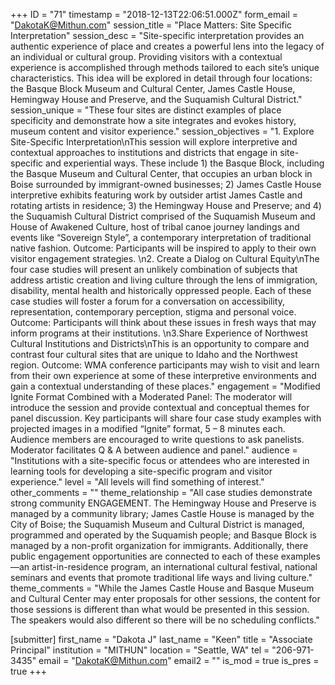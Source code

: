 +++
ID = "71"
timestamp = "2018-12-13T22:06:51.000Z"
form_email = "DakotaK@Mithun.com"
session_title = "Place Matters: Site Specific Interpretation"
session_desc = "Site-specific interpretation provides an authentic experience of place and creates a powerful lens into the legacy of an individual or cultural group. Providing visitors with a contextual experience is accomplished through methods tailored to each site’s unique characteristics. This idea will be explored in detail through four locations: the Basque Block Museum and Cultural Center, James Castle House, Hemingway House and Preserve, and the Suquamish Cultural District."
session_unique = "These four sites are distinct examples of place specificity and demonstrate how a site integrates and evokes history, museum content and visitor experience."
session_objectives = "1. Explore Site-Specific Interpretation\nThis session will explore interpretive and contextual approaches to institutions and districts that engage in site-specific and experiential ways. These include 1) the Basque Block, including the Basque Museum and Cultural Center, that occupies an urban block in Boise surrounded by immigrant-owned businesses; 2) James Castle House interpretive exhibits featuring work by outsider artist James Castle and rotating artists in residence; 3) the Hemingway House and Preserve; and 4) the Suquamish Cultural District comprised of the Suquamish Museum and House of Awakened Culture, host of tribal canoe journey landings and events like “Sovereign Style”, a contemporary interpretation of traditional native fashion. Outcome: Participants will be inspired to apply to their own visitor engagement strategies. \n2. Create a Dialog on Cultural Equity\nThe four case studies will present an unlikely combination of subjects that address artistic creation and living culture through the lens of immigration, disability, mental health and historically oppressed people. Each of these case studies will foster a forum for a conversation on accessibility, representation, contemporary perception, stigma and personal voice. Outcome: Participants will think about these issues in fresh ways that may inform programs at their institutions. \n3.Share Experience of Northwest Cultural Institutions and Districts\nThis is an opportunity to compare and contrast four cultural sites that are unique to Idaho and the Northwest region. Outcome: WMA conference participants may wish to visit and learn from their own experience at some of these interpretive environments and gain a contextual understanding of these places."
engagement = "Modified Ignite Format Combined with a Moderated Panel: The moderator will introduce the session and provide contextual and conceptual themes for panel discussion. Key participants will share four case study examples with projected images in a modified “Ignite” format, 5 – 8 minutes each. Audience members are encouraged to write questions to ask panelists. Moderator facilitates Q & A between audience and panel."
audience = "Institutions with a site-specific focus or attendees who are interested in learning tools for developing a site-specific program and visitor experience."
level = "All levels will find something of interest."
other_comments = ""
theme_relationship = "All case studies demonstrate strong community ENGAGEMENT. The Hemingway House and Preserve is managed by a community library; James Castle House is managed by the City of Boise; the Suquamish Museum and Cultural District is managed, programmed and operated by the Suquamish people; and Basque Block is managed by a non-profit organization for immigrants. Additionally, there public engagement opportunities are connected to each of these examples—an artist-in-residence program, an international cultural festival, national seminars and events that promote traditional life ways and living culture."
theme_comments = "While the James Castle House and Basque Museum and Cultural Center may enter proposals for other sessions, the content for those sessions is different than what would be presented in this session. The speakers would also different so there will be no scheduling conflicts."

[submitter]
first_name = "Dakota J"
last_name = "Keen"
title = "Associate Principal"
institution = "MITHUN"
location = "Seattle, WA"
tel = "206-971-3435"
email = "DakotaK@Mithun.com"
email2 = ""
is_mod = true
is_pres = true
+++
